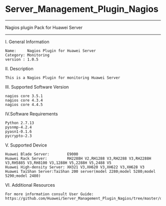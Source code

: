 # Server_Management_Plugin_Nagios

**********************************************************************************
Nagios plugin Pack for Huawei Server
**********************************************************************************

I. General Information 

    Name:     Nagios Plugin for Huawei Server    
    Category: Monitoring    
    version : 1.0.5
    
II. Description

    This is a Nagios Plugin for monitoring Huawei Server 
    
III. Supported Software Version

    nagios core 3.5.1     
    nagios core 4.3.4 
    nagios core 4.4.5
    
IV.Software Requirements

    Python 2.7.13    
    pysnmp-4.2.4  
    pyasn1-0.1.6    
    pycrypto-2.3
    
V. Supported Device
    
    Huawei Blade Server:        E9000
    Huawei Rack Server:         RH2288H V2,RH1288 V3,RH2288 V3,RH2288H V3,RH5885 V3,RH8100 V3,1288H V5,2288H V5,2488 V5    
    Huawei High-density Server: XH321 V3,XH620 V3,XH622 V3,XH628 V3 
    Huawei TaiShan Server:TaiShan 200 server(model 2280;model 5280;model 5290;model 2480)
    
VI. Additional Resources

    For more information consult User Guide: https://github.com/Huawei/Server_Management_Plugin_Nagios/tree/master/docs
